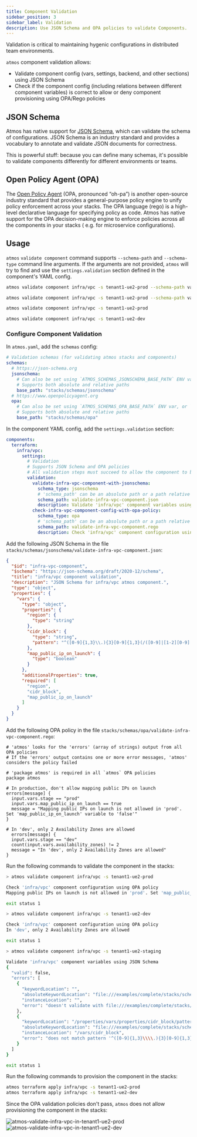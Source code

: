 ```yaml
---
title: Component Validation
sidebar_position: 3
sidebar_label: Validation
description: Use JSON Schema and OPA policies to validate Components.
---
```


Validation is critical to maintaining hygenic configurations in distributed team environments.

`atmos` component validation allows:

* Validate component config (vars, settings, backend, and other sections) using JSON Schema
* Check if the component config (including relations between different component variables) is correct to allow or deny component provisioning using
  OPA/Rego policies

## JSON Schema

Atmos has native support for [JSON Schema](https://json-schema.org/), which can validate the schema of configurations. JSON Schema is an industry
standard and provides a vocabulary to annotate and validate JSON documents for correctness.

This is powerful stuff: because you can define many schemas, it's possible to validate components differently for different environments or teams.

## Open Policy Agent (OPA)

The [Open Policy Agent](https://www.openpolicyagent.org/docs/latest/) (OPA, pronounced “oh-pa”) is another open-source industry standard that provides
a general-purpose policy engine to unify policy enforcement across your stacks. The OPA language (rego) is a high-level declarative language for
specifying policy as code. Atmos has native support for the OPA decision-making engine to enforce policies across all the components in your stacks (
e.g. for microservice configurations).

## Usage

`atmos` `validate component` command supports `--schema-path` and `--schema-type` command line arguments.
If the arguments are not provided, `atmos` will try to find and use the `settings.validation` section defined in the component's YAML config.

```bash
atmos validate component infra/vpc -s tenant1-ue2-prod --schema-path validate-infra-vpc-component.json --schema-type jsonschema

atmos validate component infra/vpc -s tenant1-ue2-prod --schema-path validate-infra-vpc-component.rego --schema-type opa

atmos validate component infra/vpc -s tenant1-ue2-prod

atmos validate component infra/vpc -s tenant1-ue2-dev
```

### Configure Component Validation

In `atmos.yaml`, add the `schemas` config:

```yaml
# Validation schemas (for validating atmos stacks and components)
schemas:
  # https://json-schema.org
  jsonschema:
    # Can also be set using `ATMOS_SCHEMAS_JSONSCHEMA_BASE_PATH` ENV var, or `--schemas-jsonschema-dir` command-line arguments
    # Supports both absolute and relative paths
    base_path: "stacks/schemas/jsonschema"
  # https://www.openpolicyagent.org
  opa:
    # Can also be set using `ATMOS_SCHEMAS_OPA_BASE_PATH` ENV var, or `--schemas-opa-dir` command-line arguments
    # Supports both absolute and relative paths
    base_path: "stacks/schemas/opa"
```

In the component YAML config, add the `settings.validation` section:

```yaml
components:
  terraform:
    infra/vpc:
      settings:
        # Validation
        # Supports JSON Schema and OPA policies
        # All validation steps must succeed to allow the component to be provisioned
        validation:
          validate-infra-vpc-component-with-jsonschema:
            schema_type: jsonschema
            # 'schema_path' can be an absolute path or a path relative to 'schemas.jsonschema.base_path' defined in `atmos.yaml`
            schema_path: validate-infra-vpc-component.json
            description: Validate 'infra/vpc' component variables using JSON Schema
          check-infra-vpc-component-config-with-opa-policy:
            schema_type: opa
            # 'schema_path' can be an absolute path or a path relative to 'schemas.opa.base_path' defined in `atmos.yaml`
            schema_path: validate-infra-vpc-component.rego
            description: Check 'infra/vpc' component configuration using OPA policy
```

Add the following JSON Schema in the file `stacks/schemas/jsonschema/validate-infra-vpc-component.json`:

```json
{
  "$id": "infra-vpc-component",
  "$schema": "https://json-schema.org/draft/2020-12/schema",
  "title": "infra/vpc component validation",
  "description": "JSON Schema for infra/vpc atmos component.",
  "type": "object",
  "properties": {
    "vars": {
      "type": "object",
      "properties": {
        "region": {
          "type": "string"
        },
        "cidr_block": {
          "type": "string",
          "pattern": "^([0-9]{1,3}\\.){3}[0-9]{1,3}(/([0-9]|[1-2][0-9]|3[0-2]))?$"
        },
        "map_public_ip_on_launch": {
          "type": "boolean"
        }
      },
      "additionalProperties": true,
      "required": [
        "region",
        "cidr_block",
        "map_public_ip_on_launch"
      ]
    }
  }
}
```

Add the following OPA policy in the file `stacks/schemas/opa/validate-infra-vpc-component.rego`:

```rego
# 'atmos' looks for the 'errors' (array of strings) output from all OPA policies
# If the 'errors' output contains one or more error messages, 'atmos' considers the policy failed

# 'package atmos' is required in all `atmos` OPA policies
package atmos

# In production, don't allow mapping public IPs on launch
errors[message] {
  input.vars.stage == "prod"
  input.vars.map_public_ip_on_launch == true
  message = "Mapping public IPs on launch is not allowed in 'prod'. Set 'map_public_ip_on_launch' variable to 'false'"
}

# In 'dev', only 2 Availability Zones are allowed
  errors[message] {
  input.vars.stage == "dev"
  count(input.vars.availability_zones) != 2
  message = "In 'dev', only 2 Availability Zones are allowed"
}
```

Run the following commands to validate the component in the stacks:

```bash
> atmos validate component infra/vpc -s tenant1-ue2-prod

Check 'infra/vpc' component configuration using OPA policy
Mapping public IPs on launch is not allowed in 'prod'. Set 'map_public_ip_on_launch' variable to 'false'

exit status 1
```

```bash
> atmos validate component infra/vpc -s tenant1-ue2-dev

Check 'infra/vpc' component configuration using OPA policy
In 'dev', only 2 Availability Zones are allowed

exit status 1
```

```bash
> atmos validate component infra/vpc -s tenant1-ue2-staging

Validate 'infra/vpc' component variables using JSON Schema
{
  "valid": false,
  "errors": [
    {
      "keywordLocation": "",
      "absoluteKeywordLocation": "file:///examples/complete/stacks/schemas/jsonschema/infra-vpc-component#",
      "instanceLocation": "",
      "error": "doesn't validate with file:///examples/complete/stacks/schemas/jsonschema/infra-vpc-component#"
    },
    {
      "keywordLocation": "/properties/vars/properties/cidr_block/pattern",
      "absoluteKeywordLocation": "file:///examples/complete/stacks/schemas/jsonschema/infra-vpc-component#/properties/vars/properties/cidr_block/pattern",
      "instanceLocation": "/vars/cidr_block",
      "error": "does not match pattern '^([0-9]{1,3}\\\\.){3}[0-9]{1,3}(/([0-9]|[1-2][0-9]|3[0-2]))?$'"
    }
  ]
}

exit status 1
```

Run the following commands to provision the component in the stacks:

```bash
atmos terraform apply infra/vpc -s tenant1-ue2-prod
atmos terraform apply infra/vpc -s tenant1-ue2-dev
```

Since the OPA validation policies don't pass, `atmos` does not allow provisioning the component in the stacks:

![atmos-validate-infra-vpc-in-tenant1-ue2-prod](/img/atmos-validate-infra-vpc-in-tenant1-ue2-dev.png)
![atmos-validate-infra-vpc-in-tenant1-ue2-dev](/img/atmos-validate-infra-vpc-in-tenant1-ue2-dev.png)
